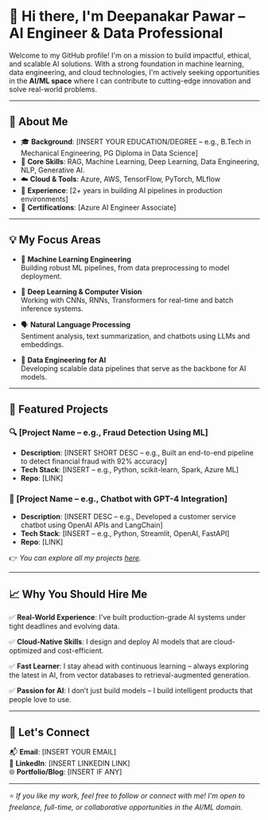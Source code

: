 # 👋 Hi there, I'm Deepanakar Pawar – AI Engineer & Data Professional

Welcome to my GitHub profile! I'm on a mission to build impactful, ethical, and scalable AI solutions. With a strong foundation in machine learning, data engineering, and cloud technologies, I'm actively seeking opportunities in the **AI/ML space** where I can contribute to cutting-edge innovation and solve real-world problems.

---

## 🚀 About Me

- 🎓 **Background**: [INSERT YOUR EDUCATION/DEGREE – e.g., B.Tech in Mechanical Engineering, PG Diploma in Data Science]
- 🧠 **Core Skills**: RAG, Machine Learning, Deep Learning, Data Engineering, NLP, Generative AI.
- ☁️ **Cloud & Tools**: Azure, AWS, TensorFlow, PyTorch, MLflow
- 💼 **Experience**: [2+ years in building AI pipelines in production environments]
- 📜 **Certifications**: [Azure AI Engineer Associate]

---

## 💡 My Focus Areas

- 🤖 **Machine Learning Engineering**  
  Building robust ML pipelines, from data preprocessing to model deployment.

- 🧠 **Deep Learning & Computer Vision**  
  Working with CNNs, RNNs, Transformers for real-time and batch inference systems.

- 🗣️ **Natural Language Processing**  
  Sentiment analysis, text summarization, and chatbots using LLMs and embeddings.

- 🧱 **Data Engineering for AI**  
  Developing scalable data pipelines that serve as the backbone for AI models.

---

## 📂 Featured Projects

### 🔍 [Project Name – e.g., Fraud Detection Using ML]
- **Description**: [INSERT SHORT DESC – e.g., Built an end-to-end pipeline to detect financial fraud with 92% accuracy]
- **Tech Stack**: [INSERT – e.g., Python, scikit-learn, Spark, Azure ML]
- **Repo**: [LINK]

### 💬 [Project Name – e.g., Chatbot with GPT-4 Integration]
- **Description**: [INSERT DESC – e.g., Developed a customer service chatbot using OpenAI APIs and LangChain]
- **Tech Stack**: [INSERT – e.g., Python, Streamlit, OpenAI, FastAPI]
- **Repo**: [LINK]

👉 _You can explore all my projects [here](https://github.com/your-username?tab=repositories)._  

---

## 📈 Why You Should Hire Me

✅ **Real-World Experience**: I've built production-grade AI systems under tight deadlines and evolving data.

✅ **Cloud-Native Skills**: I design and deploy AI models that are cloud-optimized and cost-efficient.

✅ **Fast Learner**: I stay ahead with continuous learning – always exploring the latest in AI, from vector databases to retrieval-augmented generation.

✅ **Passion for AI**: I don’t just build models – I build intelligent products that people love to use.

---

## 🤝 Let's Connect

📬 **Email**: [INSERT YOUR EMAIL]  
🔗 **LinkedIn**: [INSERT LINKEDIN LINK]  
🌐 **Portfolio/Blog**: [INSERT IF ANY]

---

⭐ _If you like my work, feel free to follow or connect with me! I'm open to freelance, full-time, or collaborative opportunities in the AI/ML domain._


